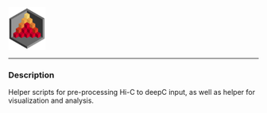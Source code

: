 <img src="../docs/logo_1_transparent.png" width="75">

-------------------------------------------------------------------------------

### Description

Helper scripts for pre-processing Hi-C to deepC input, as well as helper for
visualization and analysis. 
